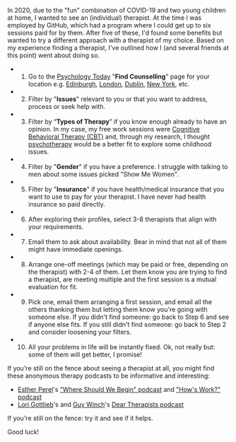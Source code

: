 In 2020, due to the "fun" combination of COVID-19 and two young children at home, I wanted to see an (individual) therapist.
At the time I was employed by GitHub, which had a program where I could get up to six sessions paid for by them.
After five of these, I'd found some benefits but wanted to try a different approach with a therapist of my choice.
Based on my experience finding a therapist, I've outlined how I (and several friends at this point) went about doing so.

- 1) Go to the [Psychology Today](https://www.psychologytoday.com) "**Find Counselling**" page for your location e.g. [Edinburgh](https://www.psychologytoday.com/gb/counselling/sct/edinburgh), [London](https://www.psychologytoday.com/gb/counselling/eng/london), [Dublin](https://www.psychologytoday.com/ie/counselling/county-dublin/dublin), [New York](https://www.psychologytoday.com/us/therapists/ny/new-york), etc.
- 2) Filter by "**Issues**" relevant to you or that you want to address, process or seek help with.
- 3) Filter by “**Types of Therapy**” if you know enough already to have an opinion.
     In my case, my free work sessions were [Cognitive Behavioral Therapy (CBT)](https://en.wikipedia.org/wiki/Cognitive_behavioral_therapy) and, through my research, I thought [psychotherapy](https://en.wikipedia.org/wiki/Psychotherapy) would be a better fit to explore some childhood issues.
- 4) Filter by "**Gender**" if you have a preference.
     I struggle with talking to men about some issues picked "Show Me Women".
- 5) Filter by "**Insurance**" if you have health/medical insurance that you want to use to pay for your therapist.
     I have never had health insurance so paid directly.
- 6) After exploring their profiles, select 3-8 therapists that align with your requirements.
- 7) Email them to ask about availability.
     Bear in mind that not all of them might have immediate openings.
- 8) Arrange one-off meetings (which may be paid or free, depending on the therapist) with 2-4 of them.
     Let them know you are trying to find a therapist, are meeting multiple and the first session is a mutual evaluation for fit.
- 9) Pick one, email them arranging a first session, and email all the others thanking them but letting them know you're going with someone else.
     If you didn't find someone: go back to Step 6 and see if anyone else fits.
     If you still didn't find someone: go back to Step 2 and consider loosening your filters.
- 10) All your problems in life will be instantly fixed. Ok, not really but: some of them will get better, I promise!

If you're still on the fence about seeing a therapist at all, you might find these anonymous therapy podcasts to be informative and interesting:

- [Esther Perel](https://en.wikipedia.org/wiki/Esther_Perel)'s ["Where Should We Begin" podcast](https://www.estherperel.com/podcast) and ["How's Work?" podcast](https://podcasts.apple.com/us/podcast/hows-work-with-esther-perel/id1497580407)
- [Lori Gottlieb](https://en.wikipedia.org/wiki/Lori_Gottlieb)'s and [Guy Winch](https://www.guywinch.com/about/)'s [Dear Therapists podcast](https://lorigottlieb.com/podcast/)

If you're still on the fence: try it and see if it helps.

Good luck!
